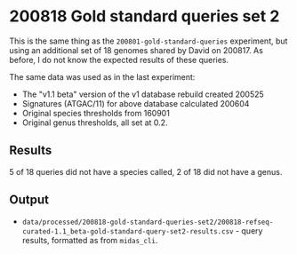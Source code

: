 # 200818 Gold standard queries set 2

This is the same thing as the `200801-gold-standard-queries` experiment, but using an additional set of 18 genomes shared by David on 200817. As before, I do not know the expected results of these queries.

The same data was used as in the last experiment:
* The "v1.1 beta" version of the v1 database rebuild created 200525
* Signatures (ATGAC/11) for above database calculated 200604
* Original species thresholds from 160901
* Original genus thresholds, all set at 0.2.


## Results

5 of 18 queries did not have a species called, 2 of 18 did not have a genus.


## Output

* `data/processed/200818-gold-standard-queries-set2/200818-refseq-curated-1.1_beta-gold-standard-query-set2-results.csv` - query results, formatted as from `midas_cli`.